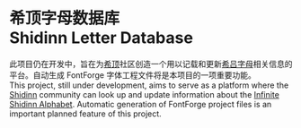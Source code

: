 # 希顶字母数据库<br>Shidinn Letter Database

此项目仍在开发中，旨在为[希顶]社区创造一个用以记载和更新[希吕字母]相关信息的平台。自动生成 FontForge 字体工程文件将是本项目的一项重要功能。<br>This project, still under development, aims to serve as a platform where the [Shidinn][希顶] community can look up and update information about the [Infinite Shidinn Alphabet][希吕字母]. Automatic generation of FontForge project files is an important planned feature of this project.

[希顶]: https://wiki.xdi8.top/
[希吕字母]: https://wiki.xdi8.top/wiki/希吕字母
